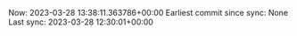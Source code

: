 Now: 2023-03-28 13:38:11.363786+00:00 Earliest commit since sync: None Last sync: 2023-03-28 12:30:01+00:00
